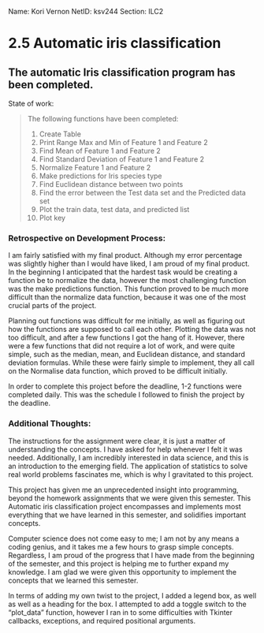 Name: Kori Vernon
NetID: ksv244
Section: ILC2

# 2.5 Automatic iris classification

## The automatic Iris classification program has been completed.

State of work:
> The following functions have been completed:
> 1. Create Table
> 2. Print Range Max and Min of Feature 1 and Feature 2
> 3. Find Mean of Feature 1 and Feature 2
> 4. Find Standard Deviation of Feature 1 and Feature 2
> 5. Normalize Feature 1 and Feature 2
> 6. Make predictions for Iris species type
> 7. Find Euclidean distance between two points
> 8. Find the error between the Test data set and the Predicted data set
> 9. Plot the train data, test data, and predicted list
> 10. Plot key

### Retrospective on Development Process:
I am fairly satisfied with my final product. Although my error percentage was slightly higher than I would have liked, I am proud of my final product. In the beginning I anticipated that the hardest task would be creating a function be to normalize the data, however the most challenging function was the make predictions function. This function proved to be much more difficult than the normalize data function, because it was one of the most crucial parts of the project. 

Planning out functions was difficult for me initially, as well as figuring out how the functions are supposed to call each other. Plotting the data was not too difficult, and after a few functions I got the hang of it. However, there were a few functions that did not require a lot of work, and were quite simple, such as the median, mean, and Euclidean distance, and standard deviation formulas. While these were fairly simple to implement, they all call on the Normalise data function, which proved to be difficult initially.

In order to complete this project before the deadline, 1-2 functions were completed daily. This was the schedule I followed to finish the project by the deadline.

### Additional Thoughts:
The instructions for the assignment were clear, it is just a matter of understanding the concepts. I have asked for help whenever I felt it was needed. Additionally, I am incredibly interested in data science, and this is an introduction to the emerging field. The application of statistics to solve real world problems fascinates me, which is why I gravitated to this project.

This project has given me an unprecedented insight into programming, beyond the homework assignments that we were given this semester. This Automatic iris classification project encompasses and implements most everything that we have learned in this semester, and solidifies important concepts.  

Computer science does not come easy to me; I am not by any means a coding genius, and it takes me a few hours to grasp simple concepts. Regardless, I am proud of the progress that I have made from the beginning of the semester, and this project is helping me to further expand my knowledge. I am glad we were given this opportunity to implement the concepts that we learned this semester.

In terms of adding my own twist to the project, I added a legend box, as well as well as a heading for the box. I attempted to add a toggle switch to the “plot_data” function, however I ran in to some difficulties with Tkinter callbacks, exceptions, and required positional arguments.

